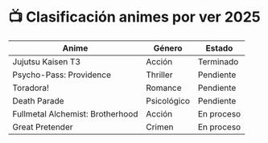 # 📺 Clasificación animes por ver  2025

| Anime                          | Género             | Estado              |
|-------------------------------|--------------------|---------------------|
| Jujutsu Kaisen T3             | Acción             |Terminado
| Psycho-Pass: Providence       | Thriller           | Pendiente          |
| Toradora!                     | Romance            |Pendiente           | 
| Death Parade                  | Psicológico        | Pendiente          |
| Fullmetal Alchemist: Brotherhood | Acción          | En proceso         |
| Great Pretender               | Crimen             | En proceso         |
